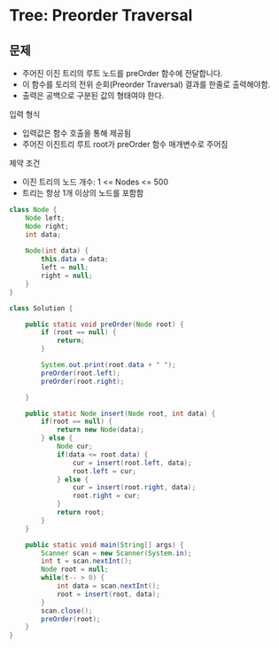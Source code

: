 # Tree: Preorder Traversal

## 문제
* 주어진 이진 트리의 루트 노드를 preOrder 함수에 전달합니다.
* 이 함수를 토리의 전위 순회(Preorder Traversal) 결과를 한줄로 출력해야함.
* 출력은 공백으로 구분된 값의 형태여야 한다.

입력 형식
* 입력값은 함수 호출을 통해 제공됨
* 주어진 이진트리 루트 root가 preOrder 함수 매개변수로 주어짐


제약 조건
* 이진 트리의 노드 개수: 1 <= Nodes <= 500
* 트리는 항상 1개 이상의 노드를 포함함


```java
class Node {
    Node left;
    Node right;
    int data;
    
    Node(int data) {
        this.data = data;
        left = null;
        right = null;
    }
}

class Solution {

    public static void preOrder(Node root) {
        if (root == null) {
            return;
        }

        System.out.print(root.data + " ");
        preOrder(root.left);
        preOrder(root.right);

    }

    public static Node insert(Node root, int data) {
        if(root == null) {
            return new Node(data);
        } else {
            Node cur;
            if(data <= root.data) {
                cur = insert(root.left, data);
                root.left = cur;
            } else {
                cur = insert(root.right, data);
                root.right = cur;
            }
            return root;
        }
    }

    public static void main(String[] args) {
        Scanner scan = new Scanner(System.in);
        int t = scan.nextInt();
        Node root = null;
        while(t-- > 0) {
            int data = scan.nextInt();
            root = insert(root, data);
        }
        scan.close();
        preOrder(root);
    }	
}

```